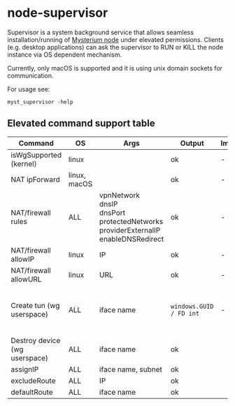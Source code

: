 # node-supervisor

Supervisor is a system background service that allows seamless installation/running of [Mysterium node](https://github.com/mysteriumnetwork/node) under elevated permissions.
Clients (e.g. desktop applications) can ask the supervisor to RUN or KILL the node instance via OS dependent mechanism.

Currently, only macOS is supported and it is using unix domain sockets for communication.

For usage see:

```
myst_supervisor -help
```

## Elevated command support table

| Command                           | OS           | Args | Output | Implemented | Notes |
| --------------------------------- | ------------ | ---- | ------ | ----------- | ----- |
| isWgSupported (kernel)            | linux        |      | ok     | -           | |
| NAT ipForward                     | linux, macOS |      | ok     | -           | | `/sbin/sysctl -w net.ipv4.ip_forward=1` |
| NAT/firewall rules                | ALL          | vpnNetwork <br> dnsIP <br> dnsPort <br> protectedNetworks <br> providerExternalIP <br> enableDNSRedirect | ok | - | |
| NAT/firewall allowIP              | linux        | IP   | ok     | -           | |
| NAT/firewall allowURL             | linux        | URL  | ok     | -           | |
| Create tun (wg userspace)         | ALL          | iface name | `windows.GUID / FD int` | - | FD to be used in `wg/tun.CreateTUNFromFile(*os.File, int) (Device, error)` see `tun_linux.go/tun_darwin.go` <br> windows: `CreateTUNWithRequestedGUID` |
| Destroy device (wg userspace)     | ALL          | iface name | ok | 
| assignIP                          | ALL          | iface name, subnet | ok |
| excludeRoute                      | ALL          | IP | ok |
| defaultRoute                      | ALL          | iface name | ok |
